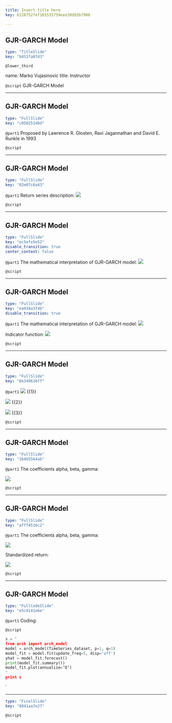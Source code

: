 ```yaml
---
title: Insert title here
key: 61287527ef165535759eee30d93b7900

---
```

## GJR-GARCH Model

```yaml
type: "TitleSlide"
key: "b451fa07d3"
```

`@lower_third`

name: Marko Vujasinovic
title: Instructor


`@script`
GJR-GARCH Model


---
## GJR-GARCH Model

```yaml
type: "FullSlide"
key: "c050251d6d"
```

`@part1`
Proposed by Lawrence R. Glosten, Ravi Jagannathan and David E. Runkle in 1993


`@script`



---
## GJR-GARCH Model

```yaml
type: "FullSlide"
key: "02e07c6a43"
```

`@part1`
Return series description:
![](https://assets.datacamp.com/production/repositories/4448/datasets/e79f6b4ec6d208020e724eedac24d20ac5d9a975/Returnseries_description.jpg)


`@script`



---
## GJR-GARCH Model

```yaml
type: "FullSlide"
key: "ec5efe5e52"
disable_transition: true
center_content: false
```

`@part1`
The mathematical interpretation of GJR-GARCH model:
![](https://assets.datacamp.com/production/repositories/4448/datasets/a449762bd70697d3b869f0076174f6094bcc3baf/GARCHequotion11.jpg)


`@script`



---
## GJR-GARCH Model

```yaml
type: "FullSlide"
key: "ea918a3f4b"
disable_transition: true
```

`@part1`
The mathematical interpretation of GJR-GARCH model:
![](https://assets.datacamp.com/production/repositories/4448/datasets/a449762bd70697d3b869f0076174f6094bcc3baf/GARCHequotion11.jpg)

Indicator function:
![](https://assets.datacamp.com/production/repositories/4448/datasets/706a0804cf7dc2224cc35748e7d525c97cc375d6/IndicationFunc.jpg)


`@script`



---
## GJR-GARCH Model

```yaml
type: "FullSlide"
key: "0e349616ff"
```

`@part1`
![](https://assets.datacamp.com/production/repositories/4448/datasets/af8cf7694a23284ce4412f576e069e8f431baa08/gammahigherthan0.jpg) {{1}}

![](https://assets.datacamp.com/production/repositories/4448/datasets/071a4ca3b9f85ead8893d7348007920fbe6f2df7/gammaequal0.jpg) {{2}}

![](https://assets.datacamp.com/production/repositories/4448/datasets/f29302a344adf0000337f726105fc04d08a8f9be/gammalessthan0.jpg) {{3}}


`@script`



---
## GJR-GARCH Model

```yaml
type: "FullSlide"
key: "164b5564ab"
```

`@part1`
The coefficients alpha, beta, gamma:

![](https://assets.datacamp.com/production/repositories/4448/datasets/0b3c50c17b4ef11289d7311bb96b03f9a17510ae/CoefDef.jpg)


`@script`



---
## GJR-GARCH Model

```yaml
type: "FullSlide"
key: "afff4516c2"
```

`@part1`
The coefficients alpha, beta, gamma:

![](https://assets.datacamp.com/production/repositories/4448/datasets/0b3c50c17b4ef11289d7311bb96b03f9a17510ae/CoefDef.jpg)

Standardized return:

![](https://assets.datacamp.com/production/repositories/4448/datasets/62b343cc46c228d852ce075a1c1c6240672f4a31/StandardizedReturn.jpg)


`@script`



---
## GJR-GARCH Model

```yaml
type: "FullCodeSlide"
key: "e5c4141e6e"
```

`@part1`
Coding:


`@script`
```python
s = "
from arch import arch_model
model = arch_model(TimeSeries_dataset, p=1, q=1)
model_fit = model.fit(update_freq=5, disp='off')
yhat = model_fit.forecast()
print(model_fit.summary())
model_fit.plot(annualize=’D’)
"
print s
```
`


---


```yaml
type: "FinalSlide"
key: "8041aa7e27"
```

`@script`


